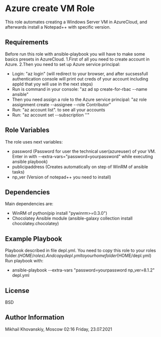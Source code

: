 Azure create VM Role
=========

This role automates creating a Windows Server VM in AzureCloud, and afterwards install a Notepad++ with specific version.

Requirements
------------

Before run this role with ansible-playbook you will have to make some basics presets in AzureCloud.
1.First of all you need to create account in Azure.
2.Then you need to set up Azure service principal:
  - Login:  "az login" (will redirect to your browser, and after sucsessfull authentication console will print out creds of your account including appId that yoy will      use in the next steps)
  - Run is command in your console:    "az ad sp create-for-rbac --name ansible"
  - Then you need assign a role to the Azure service principal: "az role assignment create --assignee <appID> --role Contributor"
  - Run: "az account list".  to see all your accounts
  - Run: "az account set --subscription '<yourAppId>'"

Role Variables
--------------

The role uses next variables:
  - password (Password for user the technical user(azureuser) of your VM. Enter in with --extra-vars="password=yourpassword" while executing ansible playbook)
  - publicipaddress (Creates automatically on step of WinRM of ansible tasks)
  - np_ver (Version of notepad++ you need to install)
  
Dependencies
------------

Main dependencies are:
  - WinRM of python(pip install "pywinrm>=0.3.0")
  - Chocolatey Ansible module (ansible-galaxy collection install chocolatey.chocolatey)
    
Example Playbook
----------------
Playbook described in file depl.yml. 
You need to copy this role to your roles folder.($HOME/roles). 
And copy depl.yml to your home folder($HOME/depl.yml)
Run playbook with:
 - ansible-playbook --extra-vars "password=yourpassword np_ver=8.1.2" depl.yml
  

License
-------

BSD

Author Information
------------------

Mikhail Khovanskiy, Moscow 02:16 Friday, 23.07.2021
